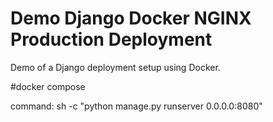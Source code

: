 # Demo Django Docker NGINX Production Deployment

Demo of a Django deployment setup using Docker.


#docker compose 

command: sh -c "python manage.py runserver 0.0.0.0:8080"
